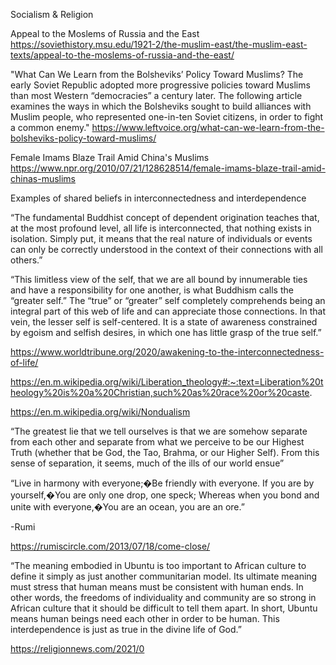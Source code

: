 Socialism & Religion

Appeal to the Moslems of Russia and the East
https://soviethistory.msu.edu/1921-2/the-muslim-east/the-muslim-east-texts/appeal-to-the-moslems-of-russia-and-the-east/

"What Can We Learn from the Bolsheviks’ Policy Toward Muslims?
The early Soviet Republic adopted more progressive policies toward Muslims than most Western “democracies” a century later. The following article examines the ways in which the Bolsheviks sought to build alliances with Muslim people, who represented one-in-ten Soviet citizens, in order to fight a common enemy."
https://www.leftvoice.org/what-can-we-learn-from-the-bolsheviks-policy-toward-muslims/

Female Imams Blaze Trail Amid China's Muslims
https://www.npr.org/2010/07/21/128628514/female-imams-blaze-trail-amid-chinas-muslims

Examples of shared beliefs in interconnectedness and interdependence

“The fundamental Buddhist concept of dependent origination teaches that, at the most profound level, all life is interconnected, that nothing exists in isolation. Simply put, it means that the real nature of individuals or events can only be correctly understood in the context of their connections with all others.”

“This limitless view of the self, that we are all bound by innumerable ties and have a responsibility for one another, is what Buddhism calls the “greater self.”
The “true” or “greater” self completely comprehends being an integral part of this web of life and can appreciate those connections. In that vein, the lesser self is self-centered. It is a state of awareness constrained by egoism and selfish desires, in which one has little grasp of the true self.”

https://www.worldtribune.org/2020/awakening-to-the-interconnectedness-of-life/

https://en.m.wikipedia.org/wiki/Liberation_theology#:~:text=Liberation%20theology%20is%20a%20Christian,such%20as%20race%20or%20caste.

https://en.m.wikipedia.org/wiki/Nondualism

“The greatest lie that we tell ourselves is that we are somehow separate from each other and separate from what we perceive to be our Highest Truth (whether that be God, the Tao, Brahma, or our Higher Self). From this sense of separation, it seems, much of the ills of our world ensue”

“Live in harmony with everyone;�Be friendly with everyone.
If you are by yourself,�You are only one drop, one speck;
Whereas when you bond and unite with everyone,�You are an ocean, you are an ore.”

-Rumi

https://rumiscircle.com/2013/07/18/come-close/

“The meaning embodied in Ubuntu is too important to African culture to define it simply as just another communitarian model. Its ultimate meaning must stress that human means must be consistent with human ends. In other words, the freedoms of individuality and community are so strong in African culture that it should be difficult to tell them apart. In short, Ubuntu means human beings need each other in order to be human. This interdependence is just as true in the divine life of God.”

https://religionnews.com/2021/0
